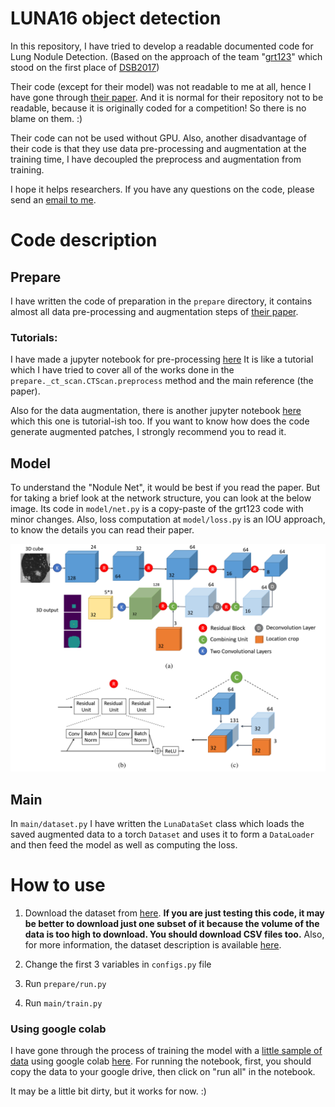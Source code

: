 # LUNA16 object detection
In this repository, I have tried to develop a readable documented code for Lung Nodule Detection. (Based on the approach of the team "[grt123](https://github.com/lfz/DSB2017)" which stood on the first place of [DSB2017](https://www.kaggle.com/c/data-science-bowl-2017/leaderboard))

Their code (except for their model) was not readable to me at all, hence I have gone through [their paper](https://arxiv.org/abs/1711.08324).
And it is normal for their repository not to be readable, because it is originally coded for a competition! So there is no blame on them. :)


Their code can not be used without GPU.
Also, another disadvantage of their code is that they use data pre-processing and augmentation at the training time, I have decoupled the preprocess and augmentation from training.

I hope it helps researchers.
If you have any questions on the code, please send an [email to me](mailto:s.mostafa.a96@gmail.com?subject=[GitHub]%20LUNA16%20grt123).
# Code description
## Prepare
I have written the code of preparation in the `prepare` directory, it contains almost all data pre-processing and augmentation steps of [their paper](https://arxiv.org/abs/1711.08324).

### Tutorials:
I have made a jupyter notebook for pre-processing [here](./notebooks/Preprocessor.ipynb)
It is like a tutorial which I have tried to cover all of the works done in the `prepare._ct_scan.CTScan.preprocess` method and the main reference (the paper).

Also for the data augmentation, there is another jupyter notebook [here](./notebooks/Augmentor.ipynb) which this one is tutorial-ish too. 
If you want to know how does the code generate augmented patches, I strongly recommend you to read it.

## Model
To understand the "Nodule Net", it would be best if you read the paper. 
But for taking a brief look at the network structure, you can look at the below image.
Its code in `model/net.py` is a copy-paste of the grt123 code with minor changes.
Also, loss computation at `model/loss.py` is an IOU approach, to know the details you can read their paper.

![Net](./notebooks/figs/net.png)

## Main
In `main/dataset.py` I have written the `LunaDataSet` class which loads the saved augmented data to a torch `Dataset` and uses it to form a `DataLoader` and then feed the model as well as computing the loss.

# How to use
1. Download the dataset from [here](http://academictorrents.com/collection/luna-lung-nodule-analysis-16---isbi-2016-challenge).
**If you are just testing this code, it may be better to download just one subset of it because the volume of the data is too high to download. You should download CSV files too.**
Also, for more information, the dataset description is available [here](https://luna16.grand-challenge.org/data/).
2. Change the first 3 variables in `configs.py` file

3. Run `prepare/run.py`

4. Run `main/train.py`

### Using google colab
I have gone through the process of training the model with a [little sample of data](https://drive.google.com/file/d/1QOSRnUiwp08AFYOFgrCWJrEEEckZG1_0/view?usp=sharing) using google colab [here](./notebooks/Sample_of_training_process_with_google_colab.ipynb).
For running the notebook, first, you should copy the data to your google drive, then click on "run all" in the notebook.

It may be a little bit dirty, but it works for now. :)
